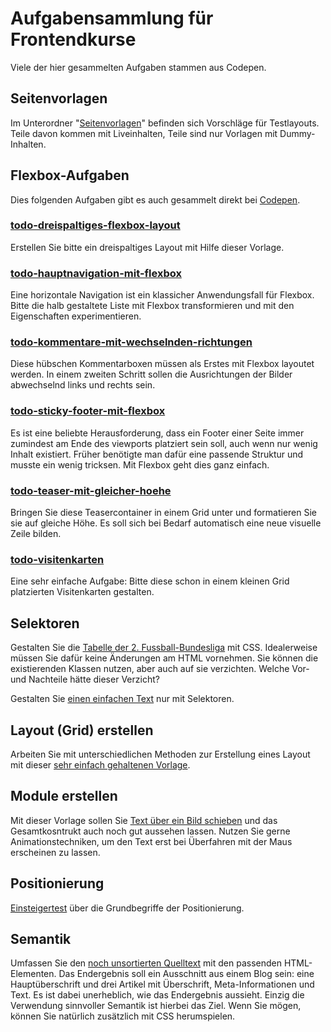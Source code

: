 # Aufgabensammlung für Frontendkurse

Viele der hier gesammelten Aufgaben stammen aus Codepen.

## Seitenvorlagen

Im Unterordner "[Seitenvorlagen](/Seitenvorlagen/)" befinden sich Vorschläge für Testlayouts. Teile davon kommen mit Liveinhalten, Teile sind nur Vorlagen mit Dummy-Inhalten.

## Flexbox-Aufgaben

Dies folgenden Aufgaben gibt es auch gesammelt direkt bei [Codepen](https://codepen.io/jensgro/full/wbqVEB).

### [todo-dreispaltiges-flexbox-layout](Flexbox-Aufgaben/todo-dreispaltiges-flexbox-layout)

Erstellen Sie bitte ein dreispaltiges Layout mit Hilfe dieser Vorlage.

### [todo-hauptnavigation-mit-flexbox](Flexbox-Aufgaben/todo-hauptnavigation-mit-flexbox)

Eine horizontale Navigation ist ein klassicher Anwendungsfall für Flexbox. Bitte die halb gestaltete Liste mit Flexbox transformieren und mit den Eigenschaften experimentieren.

### [todo-kommentare-mit-wechselnden-richtungen](Flexbox-Aufgaben/todo-kommentare-mit-wechselnden-richtungen)

Diese hübschen Kommentarboxen müssen als Erstes mit Flexbox layoutet werden. In einem zweiten Schritt sollen die Ausrichtungen der Bilder abwechselnd links und rechts sein.

### [todo-sticky-footer-mit-flexbox](Flexbox-Aufgaben/todo-sticky-footer-mit-flexbox)

Es ist eine beliebte Herausforderung, dass ein Footer einer Seite immer zumindest am Ende des viewports platziert sein soll, auch wenn nur wenig Inhalt existiert. Früher benötigte man dafür eine passende Struktur und musste ein wenig tricksen. Mit Flexbox geht dies ganz einfach.

### [todo-teaser-mit-gleicher-hoehe](Flexbox-Aufgaben/todo-teaser-mit-gleicher-hoehe)

Bringen Sie diese Teasercontainer in einem Grid unter und formatieren Sie sie auf gleiche Höhe. Es soll sich bei Bedarf automatisch eine neue visuelle Zeile bilden.

### [todo-visitenkarten](Flexbox-Aufgaben/todo-visitenkarten)

Eine sehr einfache Aufgabe: Bitte diese schon in einem kleinen Grid platzierten Visitenkarten gestalten.


## Selektoren

Gestalten Sie die [Tabelle der 2. Fussball-Bundesliga](Selektoren/bundesliga-tabelle) mit CSS. Idealerweise müssen Sie dafür keine Änderungen am HTML vornehmen. Sie können die existierenden Klassen nutzen, aber auch auf sie verzichten. 
Welche Vor- und Nachteile hätte dieser Verzicht?

Gestalten Sie [einen einfachen Text](Selektoren/text-mit-selektoren-gestalten/) nur mit Selektoren.

## Layout (Grid) erstellen

Arbeiten Sie mit unterschiedlichen Methoden zur Erstellung eines Layout mit dieser [sehr einfach gehaltenen Vorlage](Layout-erstellen/ein-einfaches-grid-bauen).

## Module erstellen

Mit dieser Vorlage sollen Sie [Text über ein Bild schieben](Module-erstellen/texte-ueber-bilder-schieben) und das Gesamtkosntrukt auch noch gut aussehen lassen. Nutzen Sie gerne Animationstechniken, um den Text erst bei Überfahren mit der Maus erscheinen zu lassen. 

## Positionierung

[Einsteigertest](Positionierung/test-positionierung) über die Grundbegriffe der Positionierung.


## Semantik

Umfassen Sie den [noch unsortierten Quelltext](Semantik/testaufgabe-einfaches-blog) mit den passenden HTML-Elementen. Das Endergebnis soll ein Ausschnitt aus einem Blog sein: eine Hauptüberschrift und drei Artikel mit Überschrift, Meta-Informationen und Text.
Es ist dabei unerheblich, wie das Endergebnis aussieht. Einzig die Verwendung sinnvoller Semantik ist hierbei das Ziel. Wenn Sie mögen, können Sie natürlich zusätzlich mit CSS herumspielen.
